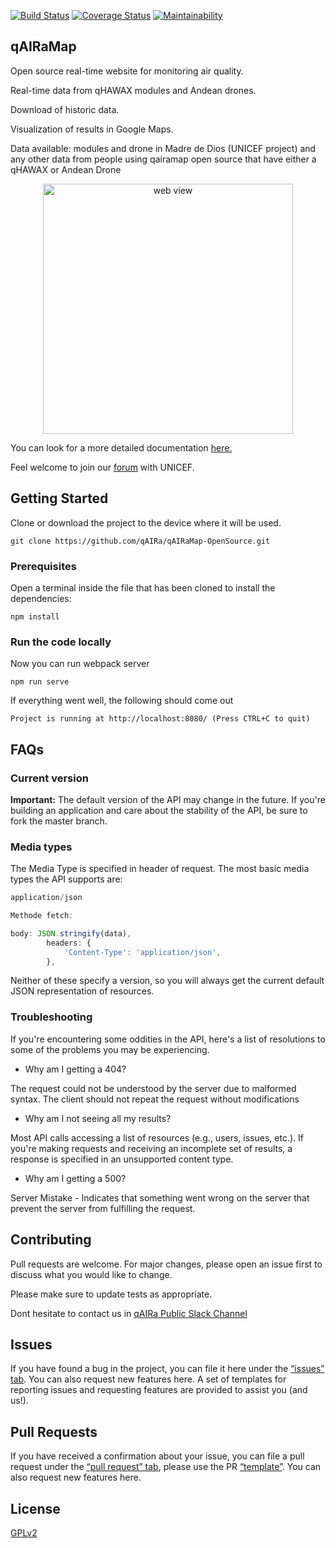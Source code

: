 <p align="center"> 

[![Build Status](https://travis-ci.org/qAIRa/qAIRaMap-OpenSource.svg?branch=master)](https://travis-ci.org/qAIRa/qAIRaMap-OpenSource)   [![Coverage Status](https://coveralls.io/repos/github/qAIRa/qAIRaMap-OpenSource/badge.svg?branch=master)](https://coveralls.io/github/qAIRa/qAIRaMap-OpenSource?branch=master)   [![Maintainability](https://api.codeclimate.com/v1/badges/5369a31696dfd8243c97/maintainability)](https://codeclimate.com/github/qAIRa/qAIRaMap-OpenSource/maintainability)

</p>

## qAIRaMap


Open source real-time website for monitoring air quality.

Real-time data from qHAWAX modules and Andean drones.

Download of historic data.

Visualization of results in Google Maps.

Data available: modules and drone in Madre de Dios (UNICEF project) and any other data from people using qairamap open source that have either a qHAWAX or Andean Drone
<p align="center">
<img src="./build/img/qAIRaMap.jpeg" alt="web view" width="400">
</p>

You can look for a more detailed documentation [here.](https://qaira.github.io/)

Feel welcome to join our [forum](https://unicef-if.discourse.group/c/projects/qaira/11) with UNICEF.

## Getting Started

Clone or download the project to the device where it will be used.

```
git clone https://github.com/qAIRa/qAIRaMap-OpenSource.git
```

### Prerequisites

Open a terminal inside the file that has been cloned to install the dependencies:

```
npm install

```

### Run the code locally

Now you can run webpack server

```
npm run serve
```

If everything went well, the following should come out

```
Project is running at http://localhost:8080/ (Press CTRL+C to quit)

```

## FAQs

### Current version

**Important:** The default version of the API may change in the future. If you're building an application and care about the stability of the API, be sure to fork the master branch.

### Media types

The Media Type is specified in header of request. The most basic media types the API supports are:

```js
application/json

Methode fetch:

body: JSON.stringify(data),
		headers: {
			'Content-Type': 'application/json',
		},
```

Neither of these specify a version, so you will always get the current default JSON representation of resources.


### Troubleshooting

If you're encountering some oddities in the API, here's a list of resolutions to some of the problems you may be experiencing.

* Why am I getting a 404?

The request could not be understood by the server due to malformed syntax. The client should not repeat the request without modifications

* Why am I not seeing all my results?

Most API calls accessing a list of resources (e.g., users, issues, etc.). If you're making requests and receiving an incomplete set of results, a response is specified in an unsupported content type.

* Why am I getting a 500?

Server Mistake - Indicates that something went wrong on the server that prevent the server from fulfilling the request.

## Contributing

Pull requests are welcome. For major changes, please open an issue first to discuss what you would like to change.

Please make sure to update tests as appropriate.

Dont hesitate to contact us in [qAIRa Public Slack Channel](https://join.slack.com/t/qaira-publico/shared_invite/zt-e49w6375-9_vVmPdf8nFvXWfIvkagxw)

## Issues 

If you have found a bug in the project, you can file it here under the [“issues” tab](https://github.com/qAIRa/qAIRaMap-OpenSource/issues). You can also request new features here. A set of templates for reporting issues and requesting features are provided to assist you (and us!).

## Pull Requests 

If you have received a confirmation about your issue, you can file a pull request under the [“pull request” tab](https://github.com/qAIRa/qAIRaMap-OpenSource/pulls), please use the PR [“template”](https://github.com/qAIRa/qAIRaMap-OpenSource/blob/master/.github/PULL_REQUEST_TEMPLATE/pull_request_template.md). 
You can also request new features here. 

## License

[GPLv2](https://www.gnu.org/licenses/old-licenses/gpl-2.0.txt)
